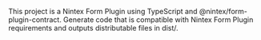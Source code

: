 <!-- Use this file to provide workspace-specific custom instructions to Copilot. For more details, visit https://code.visualstudio.com/docs/copilot/copilot-customization#_use-a-githubcopilotinstructionsmd-file -->

This project is a Nintex Form Plugin using TypeScript and @nintex/form-plugin-contract. Generate code that is compatible with Nintex Form Plugin requirements and outputs distributable files in dist/.
